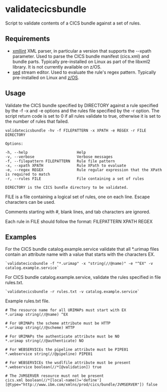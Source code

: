 # validatecicsbundle

Script to validate contents of a CICS bundle against a set of rules.

## Requirements

* [xmllint](http://xmlsoft.org/xmllint.html) XML parser, in particular a version that supports the --xpath parameter. Used to parse the CICS bundle manifest (cics.xml) and bundle parts. Typically pre-installed on Linux as part of the libxml2 library. It is not currently available on z/OS.
* [sed](https://www.gnu.org/software/sed/manual/sed.html) stream editor. Used to evaluate the rule's regex pattern. Typically pre-installed on Linux and [z/OS](https://www.ibm.com/support/knowledgecenter/en/SSLTBW_2.2.0/com.ibm.zos.v2r2.bpxa400/bpxug375.htm).

## Usage

Validate the CICS bundle specified by DIRECTORY against a rule specified by the -f -x and -e options and the rules file specified by the -r option. The script return code is set to 0 if all rules validate to true, otherwise it is set to the number of rules that failed.

```
validatecicsbundle -hv -f FILEPATTERN -x XPATH -e REGEX -r FILE DIRECTORY

Options:

-h, --help                      Help
-v, --verbose                   Verbose messages
-f, --filepattern FILEPATTERN   Rule file pattern
-x, --xpath XPATH               Rule XPath to evaluate
-e, --regex REGEX               Rule regular expression that the XPath is required to match
-r, --rules FILE                File containing a set of rules

DIRECTORY is the CICS bundle directory to be validated.
```
FILE is a file containing a logical set of rules, one on each line. Escape characters can be used.

Comments starting with #, blank lines, and tab characters are ignored.

Each rule in FILE should follow the format: FILEPATTERN XPATH REGEX

## Examples

For the CICS bundle catalog.example.service validate that all *.urimap files contain an attribute name with a value that starts with the characters EX.

    `validatecicsbundle -f "*.urimap" -x "string(//@name)" -e "^EX" -v catalog.example.service`

For CICS bundle catalog.example.service, validate the rules specified in file rules.txt.

    `validatecicsbundle -r rules.txt -v catalog.example.service`

Example rules.txt file.

```
# The resource name for all URIMAPs must start with EX
*.urimap string(//@name) ^EX

# For URIMAPs the scheme attribute must be HTTP
*.urimap string(//@scheme) HTTP

# For URIMAPs the authenticate attribute must be NO
*.urimap string(//@authenticate) NO

# For WEBSERVICEs the pipeline attribute must be PIPE01
*.webservice string(//@pipeline) PIPE01

# For WEBSERVICEs the wsdlfile attribute must be present
*.webservice boolean(//*[@validation]) true

# The JVMSERVER resource must not be present
cics.xml boolean(//*[local-name()='define'][@type="http://www.ibm.com/xmlns/prod/cics/bundle/JVMSERVER"]) false
```
